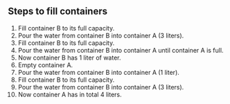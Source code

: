## Steps to fill containers

1. Fill container B to its full capacity.
2. Pour the water from container B into container A (3 liters).
3. Fill container B to its full capacity.
4. Pour the water from container B into container A until container A is full.
5. Now container B has 1 liter of water.
6. Empty container A.
7. Pour the water from container B into container A (1 liter).
8. Fill container B to its full capacity.
9. Pour the water from container B into container A (3 liters).
10. Now container A has in total 4 liters.
